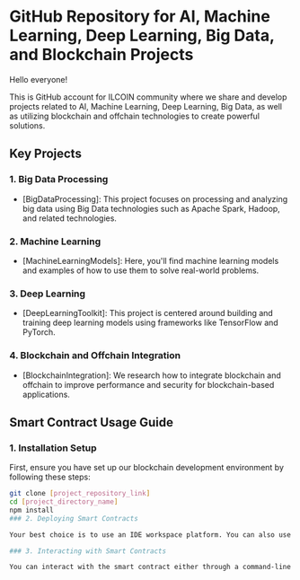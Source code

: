 # GitHub Repository for AI, Machine Learning, Deep Learning, Big Data, and Blockchain Projects

Hello everyone!

This is GitHub account for ILCOIN community where we share and develop projects related to AI, Machine Learning, Deep Learning, Big Data, as well as utilizing blockchain and offchain technologies to create powerful solutions.

## Key Projects

### 1. Big Data Processing

- [BigDataProcessing]: This project focuses on processing and analyzing big data using Big Data technologies such as Apache Spark, Hadoop, and related technologies.

### 2. Machine Learning

- [MachineLearningModels]: Here, you'll find machine learning models and examples of how to use them to solve real-world problems.

### 3. Deep Learning

- [DeepLearningToolkit]: This project is centered around building and training deep learning models using frameworks like TensorFlow and PyTorch.

### 4. Blockchain and Offchain Integration

- [BlockchainIntegration]: We research how to integrate blockchain and offchain to improve performance and security for blockchain-based applications.

## Smart Contract Usage Guide

### 1. Installation Setup

First, ensure you have set up our blockchain development environment by following these steps:

```bash
git clone [project_repository_link]
cd [project_directory_name]
npm install
### 2. Deploying Smart Contracts

Your best choice is to use an IDE workspace platform. You can also use CLI for PC; however, it may affect your device as some collections are not authenticated.

### 3. Interacting with Smart Contracts

You can interact with the smart contract either through a command-line interface or a web application. Use the functions exposed through the smart contract's API to perform data-related tasks.
